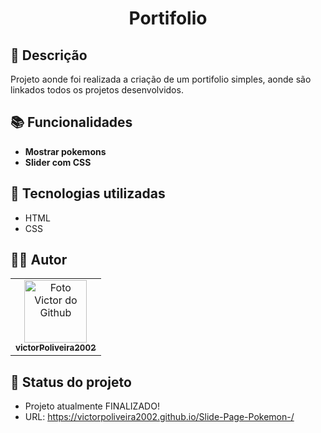 <h1 align="center"> Portifolio </h1>

## :memo: Descrição
Projeto aonde foi realizada a criação de um portifolio simples, aonde são linkados todos os projetos desenvolvidos.




## :books: Funcionalidades
* <b>Mostrar pokemons</b>
* <b>Slider com CSS</b>


## :wrench: Tecnologias utilizadas
* HTML
* CSS


## :technologist: Autor
<table>
  <tr>
    <td align="center">
      <a href="https://github.com/victorPoliveira2002">
        <img src="https://avatars.githubusercontent.com/u/72527282?s=400&u=5badd123270b78a82d5a70a8ff70bb45a5bd0d5b&v=4" width="100px;" alt="Foto Victor do Github"/><br>
        <sub>
          <b>victorPoliveira2002</b>
        </sub>
      </a>
    </td>
  </tr>
</table>

## :dart: Status do projeto
 * Projeto atualmente FINALIZADO!
 * URL: https://victorpoliveira2002.github.io/Slide-Page-Pokemon-/
